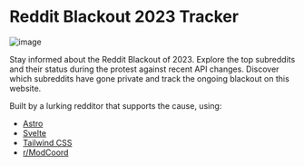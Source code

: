 # Reddit Blackout 2023 Tracker

![image](https://github.com/nunogois/reddit-blackout/assets/14320932/c9791cdb-2b69-466b-981b-ab3767b92523)

Stay informed about the Reddit Blackout of 2023. Explore the top subreddits and their status during the protest against recent API changes. Discover which subreddits have gone private and track the ongoing blackout on this website.

Built by a lurking redditor that supports the cause, using:

 - [Astro](https://astro.build/)
 - [Svelte](https://svelte.dev/)
 - [Tailwind CSS](https://tailwindcss.com/)
 - [r/ModCoord](https://www.reddit.com/r/ModCoord/)
